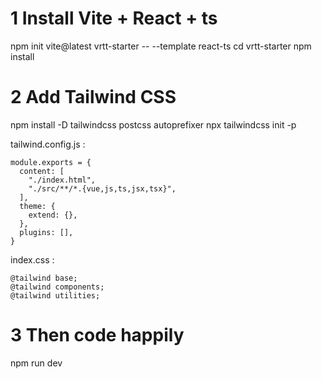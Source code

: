 # 1 Install Vite + React + ts

npm init vite@latest vrtt-starter -- --template react-ts
cd vrtt-starter
npm install

# 2 Add Tailwind CSS

npm install -D tailwindcss postcss autoprefixer
npx tailwindcss init -p

tailwind.config.js :

```
module.exports = {
  content: [
    "./index.html",
    "./src/**/*.{vue,js,ts,jsx,tsx}",
  ],
  theme: {
    extend: {},
  },
  plugins: [],
}
```

index.css :

```
@tailwind base;
@tailwind components;
@tailwind utilities;
```

# 3 Then code happily

npm run dev
